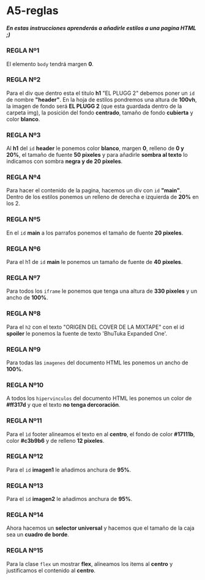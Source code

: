 # A5-reglas

##### En estas instrucciones aprenderás a añadirle estilos a una pagina HTML ;)

### REGLA Nº1

El elemento ```body``` tendrá margen **0**.

### REGLA Nº2

Para el div que dentro esta el titulo **h1** "EL PLUGG 2" debemos poner un ```id``` de nombre **"header"**. En la hoja de estilos pondremos una altura de **100vh**, la imagen de fondo será **EL PLUGG 2** (que esta guardada dentro de la carpeta img), la posición del fondo **centrado**, tamaño de fondo **cubierta** y color **blanco**.

### REGLA Nº3

Al **h1** del ```id``` **header** le ponemos color **blanco**, margen **0**, relleno de **0 y 20%**, el tamaño de fuente **50 pixeles** y para añadirle **sombra al texto** lo indicamos con sombra **negra y de 20 pixeles**.

### REGLA Nº4

Para hacer el contenido de la pagina, hacemos un div con ```id``` **"main"**. Dentro de los estilos ponemos un relleno de derecha e izquierda de **20%** en los 2.

### REGLA Nº5

En el ```id``` **main** a los parrafos ponemos el tamaño de fuente **20 pixeles**.

### REGLA Nº6

Para el h1 de ```id``` **main** le ponemos un tamaño de fuente de **40 pixeles**.

### REGLA Nº7

Para todos los ```iframe``` le ponemos que tenga una altura de **330 pixeles** y un ancho de **100%**.

### REGLA Nº8

Para el ```h2``` con el texto "ORIGEN DEL COVER DE LA MIXTAPE" con el id **spoiler** le ponemos la fuente de texto 'BhuTuka Expanded One'.

### REGLA Nº9

Para todas las ```imagenes``` del documento HTML les ponemos un ancho de **100%**.

### REGLA Nº10

A todos los ```hipervinculos``` del documento HTML les ponemos un color de **#ff317d** y que el texto **no tenga dercoración**.

### REGLA Nº11

Para el ```ìd``` footer alineamos el texto en al **centro**, el fondo de color **#17111b**, color **#c3b9b6** y de relleno **12 pixeles**.

### REGLA Nº12

Para el ```id``` **imagen1** le añadimos anchura de **95%**.

### REGLA Nº13

Para el ```id``` **imagen2** le añadimos anchura de **95%**.

### REGLA Nº14

Ahora hacemos un **selector universal** y hacemos que el tamaño de la caja sea un **cuadro de borde**.

### REGLA Nº15

Para la clase ```flex``` un mostrar **flex**, alineamos los items al **centro** y justificamos el contenido al **centro**.